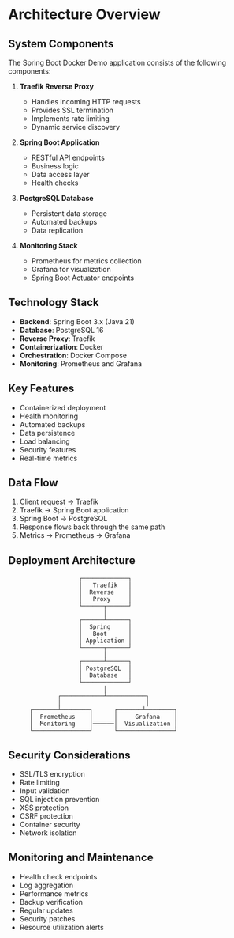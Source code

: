 # Architecture Overview

## System Components

The Spring Boot Docker Demo application consists of the following components:

1. **Traefik Reverse Proxy**
   - Handles incoming HTTP requests
   - Provides SSL termination
   - Implements rate limiting
   - Dynamic service discovery

2. **Spring Boot Application**
   - RESTful API endpoints
   - Business logic
   - Data access layer
   - Health checks

3. **PostgreSQL Database**
   - Persistent data storage
   - Automated backups
   - Data replication

4. **Monitoring Stack**
   - Prometheus for metrics collection
   - Grafana for visualization
   - Spring Boot Actuator endpoints

## Technology Stack

- **Backend**: Spring Boot 3.x (Java 21)
- **Database**: PostgreSQL 16
- **Reverse Proxy**: Traefik
- **Containerization**: Docker
- **Orchestration**: Docker Compose
- **Monitoring**: Prometheus and Grafana

## Key Features

- Containerized deployment
- Health monitoring
- Automated backups
- Data persistence
- Load balancing
- Security features
- Real-time metrics

## Data Flow

1. Client request → Traefik
2. Traefik → Spring Boot application
3. Spring Boot → PostgreSQL
4. Response flows back through the same path
5. Metrics → Prometheus → Grafana

## Deployment Architecture

```
                    ┌─────────────┐
                    │   Traefik   │
                    │  Reverse    │
                    │   Proxy     │
                    └──────┬──────┘
                           │
                    ┌──────┴──────┐
                    │  Spring     │
                    │   Boot      │
                    │ Application │
                    └──────┬──────┘
                           │
                    ┌──────┴──────┐
                    │ PostgreSQL  │
                    │  Database   │
                    └─────────────┘
                           │
              ┌────────────┴───────────┐
              │                        │
      ┌───────┴────────┐      ┌───────┴────────┐
      │  Prometheus    │      │     Grafana    │
      │  Monitoring    │──────│  Visualization │
      └────────────────┘      └────────────────┘
```

## Security Considerations

- SSL/TLS encryption
- Rate limiting
- Input validation
- SQL injection prevention
- XSS protection
- CSRF protection
- Container security
- Network isolation

## Monitoring and Maintenance

- Health check endpoints
- Log aggregation
- Performance metrics
- Backup verification
- Regular updates
- Security patches
- Resource utilization alerts 